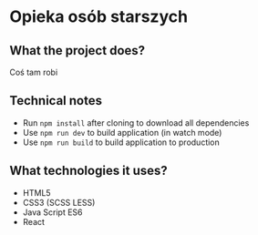 # Opieka osób starszych

## What the project does?

Coś tam robi

## Technical notes

- Run `npm install` after cloning to download all dependencies
- Use `npm run dev` to build application (in watch mode)
- Use `npm run build` to build application to production

## What technologies it uses?

- HTML5
- CSS3 (SCSS LESS)
- Java Script ES6
- React

